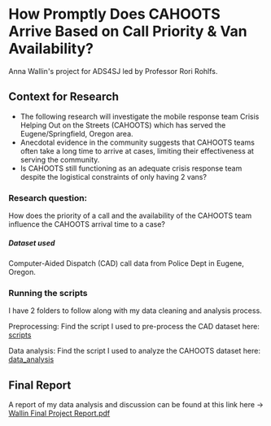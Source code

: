 # How Promptly Does CAHOOTS Arrive Based on Call Priority & Van Availability? 

Anna Wallin's project for ADS4SJ led by Professor Rori Rohlfs.

## Context for Research 

- The following research will investigate the mobile response team Crisis Helping Out on the Streets (CAHOOTS) which has served the Eugene/Springfield, Oregon area.
- Anecdotal evidence in the community suggests that CAHOOTS teams often take a long time to arrive at cases, limiting their effectiveness at serving the community.
- Is CAHOOTS still functioning as an adequate crisis response team despite the logistical constraints of only having 2 vans?


### Research question:
How does the priority of a call and the availability of the CAHOOTS team influence the CAHOOTS arrival time to a case? 


##### Dataset used 
Computer-Aided Dispatch (CAD) call data from Police Dept in Eugene, Oregon.


### Running the scripts

I have 2 folders to follow along with my data cleaning and analysis process.

Preprocessing: Find the script I used to pre-process the CAD dataset here: [scripts](./scripts)

Data analysis: Find the script I used to analyze the CAHOOTS dataset here: [data_analysis](./data_analysis)

## Final Report
A report of my data analysis and discussion can be found at this link here -> [Wallin Final Project Report.pdf](https://github.com/user-attachments/files/20665740/Wallin.Final.Project.Report.pdf)

